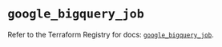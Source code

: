 # `google_bigquery_job`

Refer to the Terraform Registry for docs: [`google_bigquery_job`](https://registry.terraform.io/providers/hashicorp/google/6.46.0/docs/resources/bigquery_job).
